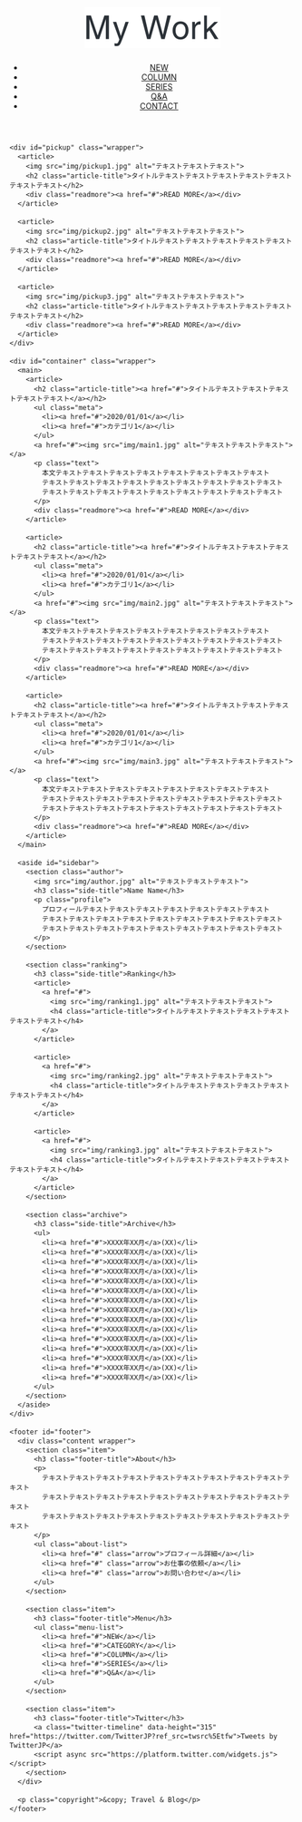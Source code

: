 
<html lang="ja">
  <head>
    <meta charset="utf-8">
    <title>Blog</title>
    <meta name="description" content="テキストテキストテキストテキストテキストテキストテキストテキス">
    <meta name="viewport" content="width=device-width, initial-scale=1">
    <link rel="shortcut icon" href="img/favicon.ico">
    <link rel="stylesheet" href="https://unpkg.com/ress/dist/ress.min.css">
    <link href="https://fonts.googleapis.com/css2?family=Noto+Sans+JP:wght@100;300;400;500;700;900&family=Noto+Sans:ital,wght@0,400;0,700;1,400;1,700&display=swap" rel="stylesheet">
    <link rel="stylesheet" href="css/style.css">
  </head>

  <body>
    <header id="header">
      <h5 class="site-title wrapper">
        <a href="#"><img src="img/logo.svg" alt="Travel Blog"></a>
      </h5>
      <nav id="navi">
        <ul class="wrapper">
          <li><a href="#">NEW</a></li>
          <li><a href="#">COLUMN</a></li>
          <li><a href="#">SERIES</a></li>
          <li><a href="#">Q&A</a></li>
          <li><a href="#">CONTACT</a></li>
        </ul>
      </nav>
    </header>

    <div id="pickup" class="wrapper">
      <article>
        <img src="img/pickup1.jpg" alt="テキストテキストテキスト">
        <h2 class="article-title">タイトルテキストテキストテキストテキストテキストテキストテキスト</h2>
        <div class="readmore"><a href="#">READ MORE</a></div>
      </article>

      <article>
        <img src="img/pickup2.jpg" alt="テキストテキストテキスト">
        <h2 class="article-title">タイトルテキストテキストテキストテキストテキストテキストテキスト</h2>
        <div class="readmore"><a href="#">READ MORE</a></div>
      </article>

      <article>
        <img src="img/pickup3.jpg" alt="テキストテキストテキスト">
        <h2 class="article-title">タイトルテキストテキストテキストテキストテキストテキストテキスト</h2>
        <div class="readmore"><a href="#">READ MORE</a></div>
      </article>
    </div>

    <div id="container" class="wrapper">
      <main>
        <article>
          <h2 class="article-title"><a href="#">タイトルテキストテキストテキストテキストテキスト</a></h2>
          <ul class="meta">
            <li><a href="#">2020/01/01</a></li>
            <li><a href="#">カテゴリ1</a></li>
          </ul>
          <a href="#"><img src="img/main1.jpg" alt="テキストテキストテキスト"></a>
          <p class="text">
            本文テキストテキストテキストテキストテキストテキストテキストテキスト
            テキストテキストテキストテキストテキストテキストテキストテキストテキスト
            テキストテキストテキストテキストテキストテキストテキストテキストテキスト
          </p>
          <div class="readmore"><a href="#">READ MORE</a></div>
        </article>

        <article>
          <h2 class="article-title"><a href="#">タイトルテキストテキストテキストテキストテキスト</a></h2>
          <ul class="meta">
            <li><a href="#">2020/01/01</a></li>
            <li><a href="#">カテゴリ1</a></li>
          </ul>
          <a href="#"><img src="img/main2.jpg" alt="テキストテキストテキスト"></a>
          <p class="text">
            本文テキストテキストテキストテキストテキストテキストテキストテキスト
            テキストテキストテキストテキストテキストテキストテキストテキストテキスト
            テキストテキストテキストテキストテキストテキストテキストテキストテキスト
          </p>
          <div class="readmore"><a href="#">READ MORE</a></div>
        </article>

        <article>
          <h2 class="article-title"><a href="#">タイトルテキストテキストテキストテキストテキスト</a></h2>
          <ul class="meta">
            <li><a href="#">2020/01/01</a></li>
            <li><a href="#">カテゴリ1</a></li>
          </ul>
          <a href="#"><img src="img/main3.jpg" alt="テキストテキストテキスト"></a>
          <p class="text">
            本文テキストテキストテキストテキストテキストテキストテキストテキスト
            テキストテキストテキストテキストテキストテキストテキストテキストテキスト
            テキストテキストテキストテキストテキストテキストテキストテキストテキスト
          </p>
          <div class="readmore"><a href="#">READ MORE</a></div>
        </article>
      </main>

      <aside id="sidebar">
        <section class="author">
          <img src="img/author.jpg" alt="テキストテキストテキスト">
          <h3 class="side-title">Name Name</h3>
          <p class="profile">
            プロフィールテキストテキストテキストテキストテキストテキストテキスト
            テキストテキストテキストテキストテキストテキストテキストテキストテキスト
            テキストテキストテキストテキストテキストテキストテキストテキストテキスト
          </p>
        </section>

        <section class="ranking">
          <h3 class="side-title">Ranking</h3>
          <article>
            <a href="#">
              <img src="img/ranking1.jpg" alt="テキストテキストテキスト">
              <h4 class="article-title">タイトルテキストテキストテキストテキストテキストテキスト</h4>
            </a>
          </article>

          <article>
            <a href="#">
              <img src="img/ranking2.jpg" alt="テキストテキストテキスト">
              <h4 class="article-title">タイトルテキストテキストテキストテキストテキストテキスト</h4>
            </a>
          </article>

          <article>
            <a href="#">
              <img src="img/ranking3.jpg" alt="テキストテキストテキスト">
              <h4 class="article-title">タイトルテキストテキストテキストテキストテキストテキスト</h4>
            </a>
          </article>
        </section>

        <section class="archive">
          <h3 class="side-title">Archive</h3>
          <ul>
            <li><a href="#">XXXX年XX月</a>(XX)</li>
            <li><a href="#">XXXX年XX月</a>(XX)</li>
            <li><a href="#">XXXX年XX月</a>(XX)</li>
            <li><a href="#">XXXX年XX月</a>(XX)</li>
            <li><a href="#">XXXX年XX月</a>(XX)</li>
            <li><a href="#">XXXX年XX月</a>(XX)</li>
            <li><a href="#">XXXX年XX月</a>(XX)</li>
            <li><a href="#">XXXX年XX月</a>(XX)</li>
            <li><a href="#">XXXX年XX月</a>(XX)</li>
            <li><a href="#">XXXX年XX月</a>(XX)</li>
            <li><a href="#">XXXX年XX月</a>(XX)</li>
            <li><a href="#">XXXX年XX月</a>(XX)</li>
            <li><a href="#">XXXX年XX月</a>(XX)</li>
            <li><a href="#">XXXX年XX月</a>(XX)</li>
            <li><a href="#">XXXX年XX月</a>(XX)</li>
          </ul>
        </section>
      </aside>
    </div>

    <footer id="footer">
      <div class="content wrapper">
        <section class="item">
          <h3 class="footer-title">About</h3>
          <p>
            テキストテキストテキストテキストテキストテキストテキストテキストテキストテキスト
            テキストテキストテキストテキストテキストテキストテキストテキストテキストテキスト
            テキストテキストテキストテキストテキストテキストテキストテキストテキストテキスト
          </p>
          <ul class="about-list">
            <li><a href="#" class="arrow">プロフィール詳細</a></li>
            <li><a href="#" class="arrow">お仕事の依頼</a></li>
            <li><a href="#" class="arrow">お問い合わせ</a></li>
          </ul>
        </section>

        <section class="item">
          <h3 class="footer-title">Menu</h3>
          <ul class="menu-list">
            <li><a href="#">NEW</a></li>
            <li><a href="#">CATEGORY</a></li>
            <li><a href="#">COLUMN</a></li>
            <li><a href="#">SERIES</a></li>
            <li><a href="#">Q&A</a></li>
          </ul>
        </section>

        <section class="item">
          <h3 class="footer-title">Twitter</h3>
          <a class="twitter-timeline" data-height="315" href="https://twitter.com/TwitterJP?ref_src=twsrc%5Etfw">Tweets by TwitterJP</a>
          <script async src="https://platform.twitter.com/widgets.js"></script>
        </section>
      </div>

      <p class="copyright">&copy; Travel & Blog</p>
    </footer>
  </body>
</html>
